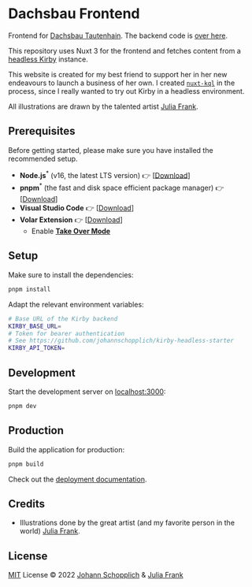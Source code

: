 # Dachsbau Frontend

Frontend for [Dachsbau Tautenhain](https://dachsbau.netlify.app). The backend code is [over here](https://johannschopplich.com/github/dachsbau-backend).

This repository uses Nuxt 3 for the frontend and fetches content from a [headless Kirby](https://github.com/johannschopplich/kirby-headless-starter) instance.

This website is created for my best friend to support her in her new endeavours to launch a business of her own. I created [`nuxt-kql`](https://nuxt-kql.jhnn.dev) in the process, since I really wanted to try out Kirby in a headless environment.

All illustrations are drawn by the talented artist [Julia Frank](https://www.instagram.com/mum.mal.mini/).

## Prerequisites

Before getting started, please make sure you have installed the recommended setup.

- **Node.js**<sup>\*</sup> (v16, the latest LTS version) 👉 [[Download](https://nodejs.org/en/download/)]
- **pnpm**<sup>\*</sup> (the fast and disk space efficient package manager) 👉 [[Download](https://pnpm.io/installation)]
- **Visual Studio Code** 👉 [[Download](https://code.visualstudio.com/)]
- **Volar Extension** 👉 [[Download](https://marketplace.visualstudio.com/items?itemName=johnsoncodehk.volar)]
  - Enable [**Take Over Mode**](https://vuejs.org/guide/typescript/overview.html#takeover-mode)

## Setup

Make sure to install the dependencies:

```bash
pnpm install
```

Adapt the relevant environment variables:

```bash
# Base URL of the Kirby backend
KIRBY_BASE_URL=
# Token for bearer authentication
# See https://github.com/johannschopplich/kirby-headless-starter
KIRBY_API_TOKEN=
```

## Development

Start the development server on [localhost:3000](http://localhost:3000):

```bash
pnpm dev
```

## Production

Build the application for production:

```bash
pnpm build
```

Check out the [deployment documentation](https://v3.nuxtjs.org/docs/deployment).

## Credits

- Illustrations done by the great artist (and my favorite person in the world) [Julia Frank](https://www.instagram.com/extra.wagon/).

## License

[MIT](./LICENSE) License © 2022 [Johann Schopplich](https://github.com/johannschopplich) & [Julia Frank](https://www.instagram.com/mum.mal.mini/)
